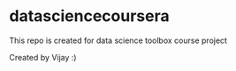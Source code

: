 # datasciencecoursera
This repo is created for data science toolbox course project

Created by Vijay :)
